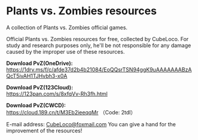 # Plants vs. Zombies resources
A collection of Plants vs. Zombies official games.

Official Plants vs. Zombies resources for free, collected by CubeLoco. For study and research purposes only, he'll be not responsible for any damage caused by the improper use of these resources.

__Download PvZ(OneDrive):__ <br/>
https://1drv.ms/f/c/afde37d2b4b21084/EoQQsrTSN94ggK9uAAAAAAABzAQcT5ivAH1TJHvbh3-x0A

__Download PvZ(123Cloud):__ <br/>
https://123pan.com/s/8xfqVv-Rh3fh.html

__Download PvZ(CWCD):__ <br/>
https://cloud.189.cn/t/M3Eb2ieeqqMr
（Code: 2tdl）

E-mail address: CubeLoco@foxmail.com
You can give a hand for the improvement of the resources!

